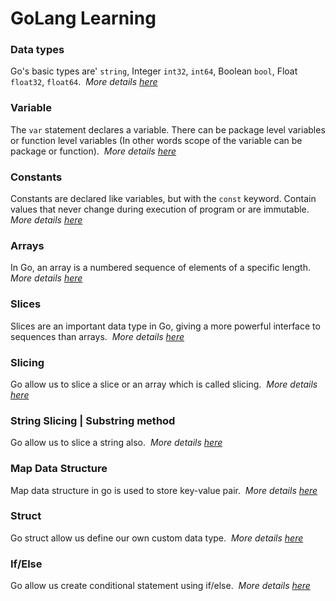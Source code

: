 # GoLang Learning

### Data types

Go's basic types are' `string`, Integer `int32`, `int64`, Boolean `bool`, Float `float32`, `float64`.&nbsp;
_More details [here](https://github.com/dhairya-rathod/golang-learning/blob/master/01-data-types/main.go)_

### Variable

The `var` statement declares a variable. There can be package level variables or function level variables (In other words scope of the variable can be package or function).&nbsp;
_More details [here](https://github.com/dhairya-rathod/golang-learning/blob/master/02-variables/main.go)_

### Constants

Constants are declared like variables, but with the `const` keyword. Contain values that never change during execution of program or are immutable.&nbsp;
_More details [here](https://github.com/dhairya-rathod/golang-learning/blob/master/03-constants/main.go)_

### Arrays

In Go, an array is a numbered sequence of elements of a specific length.&nbsp;
_More details [here](https://github.com/dhairya-rathod/golang-learning/blob/master/04-arrays/main.go)_

### Slices

Slices are an important data type in Go, giving a more powerful interface to sequences than arrays.&nbsp;
_More details [here](https://github.com/dhairya-rathod/golang-learning/blob/master/05-slices/main.go)_

### Slicing

Go allow us to slice a slice or an array which is called slicing.&nbsp;
_More details [here](https://github.com/dhairya-rathod/golang-learning/blob/master/06-slicing/main.go)_

### String Slicing | Substring method

Go allow us to slice a string also.&nbsp;
_More details [here](https://github.com/dhairya-rathod/golang-learning/blob/master/07-string-utils/main.go)_

### Map Data Structure

Map data structure in go is used to store key-value pair.&nbsp;
_More details [here](https://github.com/dhairya-rathod/golang-learning/blob/master/08-map/main.go)_

### Struct

Go struct allow us define our own custom data type.&nbsp;
_More details [here](https://github.com/dhairya-rathod/golang-learning/blob/master/09-struct/main.go)_

### If/Else

Go allow us create conditional statement using if/else.&nbsp;
_More details [here](https://github.com/dhairya-rathod/golang-learning/blob/master/10-conditional-statement/main.go)_